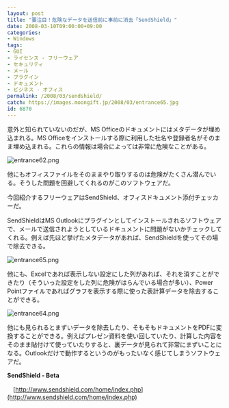```yaml
---
layout: post
title: "要注目！危険なデータを送信前に事前に消去「SendShield」"
date: 2008-03-10T09:00:00+09:00
categories:
- Windows
tags: 
- GUI
- ライセンス - フリーウェア
- セキュリティ
- メール
- プラグイン
- ドキュメント
- ビジネス - オフィス
permalink: /2008/03/sendshield/
catch: https://images.moongift.jp/2008/03/entrance65.jpg
id: 6870
---
```

意外と知られていないのだが、MS Officeのドキュメントにはメタデータが埋め込まれる。MS Officeをインストールする際に利用した社名や登録者名がそのまま埋め込まれる。これらの情報は場合によっては非常に危険なことがある。

  

![entrance62.png](https://images.moongift.jp/2008/03/entrance62.jpg)

  

他にもオフィスファイルをそのままやり取りするのは危険がたくさん潜んでいる。そうした問題を回避してくれるのがこのソフトウェアだ。

  

今回紹介するフリーウェアはSendShield、オフィスドキュメント添付チェッカーだ。

  
  
<!--more-->  

SendShieldはMS Outlookにプラグインとしてインストールされるソフトウェアで、メールで送信されようとしているドキュメントに問題がないかチェックしてくれる。例えば先ほど挙げたメタデータがあれば、SendShieldを使ってその場で除去できる。

  

![entrance65.png](https://images.moongift.jp/2008/03/entrance65.jpg)

  

他にも、Excelであれば表示しない設定にした列があれば、それを消すことができたり（そういった設定をした列に危険がはらんでいる場合が多い）、Power Pointファイルであればグラフを表示する際に使った表計算データを除去することができる。

  

![entrance64.png](https://images.moongift.jp/2008/03/entrance64.jpg)

  

他にも見られるとまずいデータを除去したり、そもそもドキュメントをPDFに変換することができる。例えばプレゼン資料を使い回していたり、計算した内容をそのまま貼付けて使っていたりすると、裏データが見られて非常にまずいことになる。Outlookだけで動作するというのがもったいなく感じてしまうソフトウェアだ。

  

**SendShield - Beta**  
  
　[http://www.sendshield.com/home/index.php](http://www.sendshield.com/home/index.php)

  
